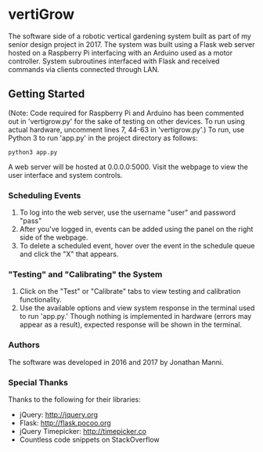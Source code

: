 # vertiGrow
The software side of a robotic vertical gardening system built as part of my senior design project in 2017.
The system was built using a Flask web server hosted on a Raspberry Pi interfacing with an Arduino used as a motor controller. System subroutines interfaced with Flask and received commands via clients connected through LAN.


## Getting Started
(Note: Code required for Raspberry Pi and Arduino has been commented out in 'vertigrow.py' for the sake of testing on other devices. To run using actual hardware, uncomment lines 7, 44-63 in 'vertigrow.py'.)
To run, use Python 3 to run 'app.py' in the project directory as follows:
```
python3 app.py
```
A web server will be hosted at 0.0.0.0:5000. Visit the webpage to view the user interface and system controls.

### Scheduling Events
1. To log into the web server, use the username "user" and password "pass"
2. After you've logged in, events can be added using the panel on the right side of the webpage.
3. To delete a scheduled event, hover over the event in the schedule queue and click the "X" that appears.

### "Testing" and "Calibrating" the System
1. Click on the "Test" or "Calibrate" tabs to view testing and calibration functionality.
2. Use the available options and view system response in the terminal used to run 'app.py.' Though nothing is implemented in hardware (errors may appear as a result), expected response will be shown in the terminal.

### Authors
The software was developed in 2016 and 2017 by Jonathan Manni.

### Special Thanks
Thanks to the following for their libraries:
* jQuery: http://jquery.org
* Flask: http://flask.pocoo.org
* jQuery Timepicker: http://timepicker.co
* Countless code snippets on StackOverflow
